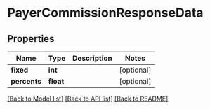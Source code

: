 # PayerCommissionResponseData

## Properties
Name | Type | Description | Notes
------------ | ------------- | ------------- | -------------
**fixed** | **int** |  | [optional] 
**percents** | **float** |  | [optional] 

[[Back to Model list]](../README.md#documentation-for-models) [[Back to API list]](../README.md#documentation-for-api-endpoints) [[Back to README]](../README.md)


